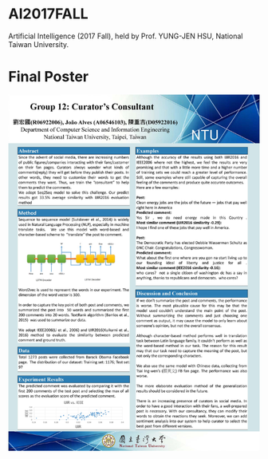 # AI2017FALL
Artificial Intelligence (2017 Fall), held by Prof. YUNG-JEN HSU, National Taiwan University.

# Final Poster  
![image](https://github.com/kevinhkliu/AI2017FALL/blob/master/poster.jpg)
